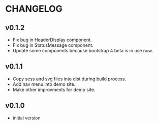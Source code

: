 # CHANGELOG


## v0.1.2
* Fix bug in HeaderDisplay component.
* Fix bug in StatusMessage component.
* Update some components because bootstrap 4 beta is in use now.


## v0.1.1
* Copy scss and svg files into dist during build process.
* Add nav menu into demo site.
* Make other improvments for demo site.


## v0.1.0
* initial version
